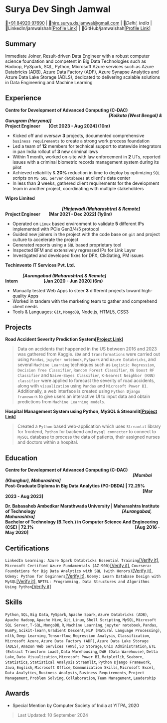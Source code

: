 # Surya Dev Singh Jamwal

[:iphone:+91 84920 97690](tel:+91-84920-97690) | [:email:hire.surya.ds.jamwal@gmail.com](mailto:hire.surya.ds.jamwal@gmail.com) | 📍*Delhi, India* | :link:LinkedIn/jamwalshah[[Profile Link]](https://linkedin.com/in/jamwalshah/) | :link:GitHub/jamwalshah[[Profile Link]](https://github.com/jamwalshah)

## Summary

Immediate Joiner, Result-driven Data Engineer with a robust computer science foundation and competent in Big Data Technologies such as Hadoop, PySpark, SQL, Python, Microsoft Azure services such as Azure Databricks (ADB), Azure Data Factory (ADF), Azure Synapse Analytics and Azure Data Lake Storage (ADLS), dedicated to delivering scalable solutions in Data Engineering and Machine Learning

## Experience

**Centre for Development of Advanced Computing (C-DAC) &nbsp;&ensp;&emsp;&emsp;&emsp;&emsp;&emsp;&emsp;&emsp;&emsp;&emsp;&emsp;&emsp;&emsp;&emsp;&emsp;&emsp;&emsp;&emsp;&emsp;&emsp;&emsp;&emsp;&emsp;&emsp;*[Kolkata (West Bengal) & Gurugram (Haryana)]***\
**Project Engineer &nbsp;&nbsp;&nbsp;&nbsp;&nbsp;&nbsp;  [Oct 2023 - Aug 2024] (10m)**

- Kicked off and oversaw **3** projects, documented comprehensive `business requirements` to create a strong work process foundation
- Led a team of **12** members for technical support to statewide integrators in pan India rollout of **3** new criminal laws
- Within **1** month, worked on-site with law enforcement in **2** UTs, reported issues with a criminal biometric records management system during its pilot
- Achieved reliability & **20%** reduction in time to deploy by optimizing `SQL` scripts on `MS SQL Server` `databases` at client's data center
- In less than **3** weeks, gathered client requirements for the development team in another project, coordinating with multiple stakeholders

**Wipro Limited &nbsp;&emsp;&emsp;&emsp;&emsp;&emsp;&emsp;&emsp;&emsp;&emsp;&emsp;&emsp;&emsp;&emsp;&emsp;&emsp;&emsp;&emsp;&emsp;&emsp;&emsp;&emsp;&emsp;&emsp;&emsp;&emsp;&emsp;&emsp;&emsp;&emsp;&emsp;&emsp;&emsp;&emsp;&emsp;&emsp;&emsp;&emsp;&emsp;&emsp;&emsp;&emsp;&emsp;&emsp;&emsp;&emsp;&emsp;&emsp;&emsp;*[Hinjawadi (Maharashtra) & Remote]***\
**Project Engineer &nbsp;&nbsp;&nbsp;&nbsp;&nbsp;&nbsp;  [Mar 2021 - Dec 2022] (1y9m)**

- Operated on `Linux` based environment to validate **5** different IPs implemented with PCIe Gen3/4/5 protocol
- Guided new joiners in the project with the code base on `git` and project culture to accelerate the project
- Generated reports using a `SQL` based proprietary tool
- Inspected BFM and extensively regressed IPs for Link Layer
- Investigated and developed fixes for DFX, ClkGating, PM issues

**Techinvento IT Services Pvt. Ltd. &nbsp;&emsp;&emsp;&emsp;&emsp;&emsp;&emsp;&emsp;&emsp;&emsp;&emsp;&emsp;&emsp;&emsp;&emsp;&emsp;&emsp;&emsp;&emsp;&emsp;&emsp;&emsp;&emsp;&emsp;&emsp;&emsp;&emsp;&emsp;&emsp;&emsp;&emsp;&emsp;&emsp;&emsp;&emsp;&emsp;&emsp;&emsp;&emsp;&emsp;*[Aurangabad (Maharashtra) & Remote]***\
**Intern &nbsp;&nbsp;&nbsp;&nbsp;&nbsp;&nbsp;&nbsp;&nbsp;&nbsp;&nbsp;&nbsp;&nbsp;&nbsp;&nbsp;&nbsp;&nbsp;&nbsp;&nbsp;&nbsp;&nbsp;&nbsp;&nbsp;&nbsp;  [Jan 2020 - Jun 2020] (6m)**

- Manually tested Web Apps to steer **3** different projects toward high-quality Apps
- Worked in tandem with the marketing team to gather and comprehend client needs
- Tools & Languages: `Git`, `MongoDB`, Node.js, HTML5, CSS3

## Projects

**Road Accident Severity Prediction System[[Project Link]](https://github.com/jamwalshah/road_accident_severity_prediction)**

> Data on accidents that happened in the US between 2016 and 2023 was gathered from Kaggle. `EDA` and `transformations` were carried out using `Pandas`, `jupyter notebook`, `PySpark` and `Azure Databricks`, and several `Machine Learning` techniques such as `Logistic Regression`, `Decision Tree Classifier`, `Random Forest Classifier`, `XG Boost RF Classifier` and `Naive-Bayes Classifier`, `K-Nearest Neighbor (KNN) classifier` were applied to forecast the severity of road accidents, along with `visualization` using `Pandas` and `Microsoft Power BI`. Additionally, a web interface is created using `Python Django framework` to give users an interactive UI to input data and obtain predictions from `Machine Learning models`.

**Hospital Management System using Python, MySQL & Streamlit[[Project Link]](https://github.com/jamwalshah/hospitalmanagement_python)**

> Created a `Python` based web-application which uses `Streamlit` library for frontend, `Python` for backend and `mysql connector` to connect to `MySQL` database to process the data of patients, their assigned nurses and doctors within a hospital.

## Education

**Centre for Development of Advanced Computing (C-DAC) &nbsp;&emsp;&emsp;&emsp;&emsp;&emsp;&emsp;&emsp;&emsp;&emsp;&emsp;&emsp;&emsp;&emsp;&emsp;&emsp;&emsp;&emsp;&emsp;&emsp;&emsp;&emsp;&emsp;&emsp;&emsp;&emsp;&emsp;&emsp;&emsp;&emsp;*[Mumbai (Kharghar), Maharashtra]***\
**Post-Graduate Diploma in Big Data Analytics (PG-DBDA) | 72.25% &ensp;&emsp;&emsp;&emsp;&emsp;&emsp;&emsp;&emsp;&emsp;&emsp;&emsp;&emsp;&emsp;&emsp;&emsp;&emsp;&emsp;&emsp;&emsp;&emsp;&emsp;&emsp;&emsp;&emsp;&emsp;&emsp;&emsp;&emsp;&emsp;&emsp;&emsp;&emsp;[Mar 2023 - Aug 2023]**

**Dr. Babasaheb Ambedkar Marathwada University | Maharashtra Institute of Technology &ensp;&emsp;&emsp;&emsp;&emsp;&emsp;&emsp;&emsp;&emsp;&emsp;&emsp;&emsp;&emsp;&emsp;&emsp;&emsp;&emsp;&emsp;&emsp;&emsp;*[Aurangabad, Maharashtra]***\
**Bachelor of Technology (B.Tech.) in Computer Science And Engineering (CSE) | 72.1% &emsp;&emsp;&emsp;&emsp;&emsp;&emsp;&emsp;&emsp;&emsp;&emsp;&emsp;&emsp;&emsp;&emsp;&emsp;&emsp;&emsp;&emsp;&emsp;&emsp;&emsp;&emsp;&emsp;[Aug 2016 - May 2020]**

## Certifications

`LinkedIn Learning: Azure Spark Databricks Essential Training`[[Verify it]](https://www.linkedin.com/learning/certificates/8d6ec9a12f18e4cc3464ec31776d84289c26c0ddb0343c5b88ad25b354954c9f), `Microsoft Certified Azure Fundamentals (AZ-900)`[[Verify it]](https://learn.microsoft.com/api/credentials/share/en-us/jamwalshah/67E567E823A63829), `Coursera: Foundations for Big Data Analytics with SQL (with Honors)`[[Verify it]](https://www.coursera.org/verify/7XKEFNQ2D9XK), `Udemy: Python for beginners`[[Verify it]](http://ude.my/UC-9a359103-00b1-4736-8542-13b8821f247d), `Udemy: Learn Database Design with MySQL`[[Verify it]](http://ude.my/UC-QFDEOVX9), `NPTEL: Programming, Data Structures and Algorithms Using Python`[[Verify it]](https://nptel.ac.in/noc/E_Certificate/noc18-cs21/NPTEL18CS21S44300281810060124.jpg)

## Skills

`Python`, `SQL`, `Big Data`, `PySpark`, `Apache Spark`, `Azure Databricks (ADB)`, `Apache Hadoop`, `Apache Hive`, `Git`, `Linux`, `Shell Scripting`, `MySQL`, `Microsoft SQL Server`, `T-SQL`, `MongoDB`, `R`, `Machine Learning`, `jupyter notebook`, `Pandas`, `NumPy`, `Scikit-learn`, `Gradient Descent`, `NLP (Natural Language Processing)`, `nltk`, `Deep Learning`, `Tensorflow`, `Regression Analysis`, `Classification`, `Microsoft Azure`, `Azure Data Factory (ADF)`, `Azure Data Lake Storage (ADLS)`, `Amazon Web Services (AWS)`, `S3 Storage`, `Unix Administration`, `ETL (Extract Transform Load)`, `Data Warehousing`, `DWH (Data Warehouse)`, `Delta Lake`, `Data Visualization`, `Microsoft Power BI`, `Matplotlib`, `Seaborn`, `Statistics`, `Statistical Analysis` `Streamlit`, `Python Django Framework`, `Java`, `English`,  `Microsoft Office`, `Communication Skills`, `Microsoft Excel`, `Data Analytics`, `Business Analysis`, `Business Requirements`, `Project Management`, `Problem Solving`, `Collaboration`, `Team Management`, `Leadership`

## Awards

- Special Mention by Computer Society of India at YITPA, 2020

> Last Updated: 10 September 2024
